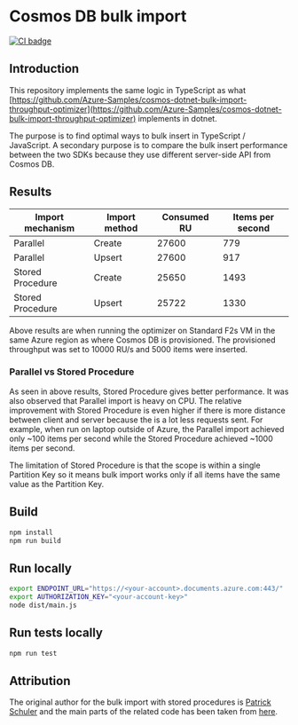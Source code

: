 # Cosmos DB bulk import

[![CI badge](https://github.com/vjrantal/cosmos-typescript-bulk-import-throughput-optimizer/workflows/CI/badge.svg)](https://github.com/vjrantal/cosmos-typescript-bulk-import-throughput-optimizer/actions?query=workflow%3ACI)

## Introduction

This repository implements the same logic in TypeScript as what [https://github.com/Azure-Samples/cosmos-dotnet-bulk-import-throughput-optimizer](https://github.com/Azure-Samples/cosmos-dotnet-bulk-import-throughput-optimizer) implements in dotnet.

The purpose is to find optimal ways to bulk insert in TypeScript / JavaScript. A secondary purpose is to compare the bulk insert performance between the two SDKs because they use different server-side API from Cosmos DB.

## Results

| Import mechanism | Import method | Consumed RU | Items per second |
| - | - | - | - |
| Parallel | Create | 27600 | 779 |
| Parallel | Upsert | 27600 | 917 |
| Stored Procedure | Create | 25650 | 1493 |
| Stored Procedure | Upsert | 25722 | 1330 |

Above results are when running the optimizer on Standard F2s VM in the same Azure region as where Cosmos DB is provisioned. The provisioned throughput was set to 10000 RU/s and 5000 items were inserted.

### Parallel vs Stored Procedure

As seen in above results, Stored Procedure gives better performance. It was also observed that Parallel import is heavy on CPU. The relative improvement with Stored Procedure is even higher if there is more distance between client and server because the is a lot less requests sent. For example, when run on laptop outside of Azure, the Parallel import achieved only ~100 items per second while the Stored Procedure achieved ~1000 items per second.

The limitation of Stored Procedure is that the scope is within a single Partition Key so it means bulk import works only if all items have the same value as the Partition Key.

## Build

```bash
npm install
npm run build
```

## Run locally

```bash
export ENDPOINT_URL="https://<your-account>.documents.azure.com:443/"
export AUTHORIZATION_KEY="<your-account-key>"
node dist/main.js
```

## Run tests locally

```bash
npm run test
```

## Attribution

The original author for the bulk import with stored procedures is [Patrick Schuler](https://github.com/p-schuler) and the main parts of the related code has been taken from [here](https://github.com/p-schuler/CosmosSamples/tree/427f403e8eb2e195aa6305108d912bde13e7e1ae/nodejs/BulkInsert).
